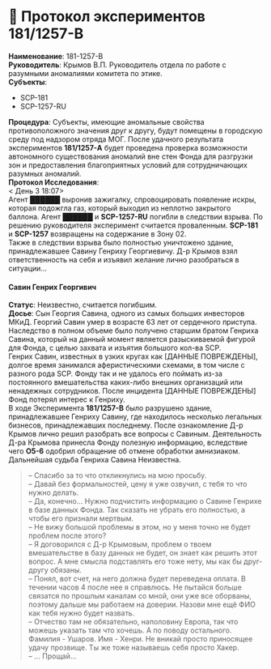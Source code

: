 # 📘 Протокол экспериментов 181/1257-B

**Наименование**: 181-1257-B\
**Руководитель**: Крымов В.П. Руководитель отдела по работе с разумными аномалиями комитета по этике.\
**Субъекты**:

* SCP-181
* SCP-1257-RU

**Процедура**: Субъекты, имеющие аномальные свойства противоположного значения друг к другу, будут помещены в городскую среду под надзором отряда МОГ. После удачного результата экспериментов **181/1257-A** будет проведена проверка возможности автономного существования аномалий вне стен Фонда для разгрузки зон и предоставления благоприятных условий для сотрудничающих разумных аномалий.\
**Протокол Исследования**:\
< День 3 18:07>\
Агент ██████ выронив зажигалку, спровоцировать появление искры, которая подожгла газ, который выходил из неплотно закрытого баллона. Агент ██████ и **SCP-1257-RU** погибли в следствии взрыва. По решению руководителя эксперимент считается проваленным. **SCP-181** и **SCP-1257** возвращены на содержание в Зону 02.\
Также в следствии взрыва было полностью уничтожено здание, принадлежавшее Савину Генриху Георгиевичу. Д-р Крымов взял ответственность на себя и изъявил желание лично разобраться в ситуации…

#### **Савин Генрих Георгивич**

**Статус**: Неизвестно, считается погибшим.\
**Досье**: Сын Георгия Савина, одного из самых больших инвесторов МКиД. Георгий Савин умер в возрасте 63 лет от сердечного приступа. Наследство в полном объеме было получено старшим братом Генриха Савина, который на данный момент является разыскиваемой фигурой для Фонда, с целью захвата и изъятия большого кол-ва SCP.\
Генрих Савин, известных в узких кругах как \[ДАННЫЕ ПОВРЕЖДЕНЫ], долгое время занимался аферистическими схемами, в том числе с разного рода SCP. Фонду так и не удалось его поймать из-за постоянного вмешательства каких-либо внешних организаций или ненадежных сотрудников. После инцидента \[ДАННЫЕ ПОВРЕЖДЕНЫ] Фонд потерял интерес к Генриху.\
В ходе Эксперимента **181/1257-B** было разрушено здание, принадлежавшее Генриху Савину, где находилось несколько легальных бизнесов, принадлежавших последнему. После ознакомление Д-р Крымов лично решил разобрать все вопросы с Савиным. Деятельность Д-ра Крымова принесла Фонду полезную информацию, вследствие чего **O5-6** одобрил обращение об отмене обработки амнизиаком.\
Дальнейшая судьба Генриха Савина Неизвестна.

> – Спасибо за то что откликнулись на мою просьбу.\
> – Давай без формальностей, цену я уже озвучил, с тебя то что нужно делать.\
> – Да, конечно… Нужно подчистить информацию о Савине Генрихе в базе данных Фонда. Так сказать не убрать его полностью, а чтобы его признали мертвым.\
> – Не вижу большой проблемы в этом, но у меня точно не будет проблем после этого?\
> – Я договорился с Д-р Крымовым, проблем о твоем вмешательстве в базу данных не будет, он знает как решить этот вопрос. А мне смысла подставлять его тоже нету, мы как бы друг-другу обязаны.\
> – Понял, вот счет, на него должна будет переведена оплата. В течении часов 4 после нее я справлюсь. Не пытайся больше связатся по прошлым каналам со мной, они уже все оборваны, поэтому дальше мы работаем на доверии. Назови мне ещё ФИО как тебя нужно будет назвать.\
> – Отчество там не обязательно, наполовину Европа, так что можешь указать там что хочешь. А по поводу остального. Фамилия - Ушаров. Имя - Хенри. Не вникай просто приносящее удачу прозвище. Ты же тоже называешь себя просто Хакер.\
> – … Прощай…
